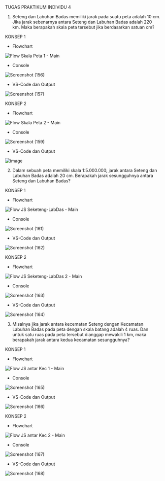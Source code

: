 TUGAS PRAKTIKUM INDIVIDU 4

1. Seteng dan Labuhan Badas memiliki jarak pada suatu peta adalah 10 cm. Jika jarak sebenarnya antara Seteng dan Labuhan Badas adalah 220 km. Maka berapakah skala peta tersebut jika berdasarkan satuan cm?

  KONSEP 1
  - Flowchart
  
  ![Flow Skala Peta 1 - Main](https://user-images.githubusercontent.com/92997232/139673916-1de6be9b-e4e6-4a40-9e7a-a44898282a2b.png)

  - Console

  ![Screenshot (156)](https://user-images.githubusercontent.com/92997232/139674000-b7019a4b-8b0b-4e97-af73-7aa161de482b.png)
  
  - VS-Code dan Output

  ![Screenshot (157)](https://user-images.githubusercontent.com/92997232/139674077-0ef18a1e-03d2-4fea-8f6e-80d4041eda92.png)
   
  KONSEP 2
  - Flowchart
  
  ![Flow Skala Peta 2 - Main](https://user-images.githubusercontent.com/92997232/139675717-6e974df4-c3ea-41be-bf82-7829bec834bb.png)
  
  - Console
  
  ![Screenshot (159)](https://user-images.githubusercontent.com/92997232/139675883-4714eea5-ea7b-4a2f-a142-23e6cc181ed6.png)
  
  - VS-Code dan Output

  ![image](https://user-images.githubusercontent.com/92997232/139676399-d31b1825-3c89-4926-a29f-563e54bc1da2.png)

2. Dalam sebuah peta memiliki skala 1:5.000.000, jarak antara Seteng dan Labuhan Badas adalah 20 cm. Berapakah jarak sesungguhnya antara Seteng dan Labuhan Badas?

  KONSEP 1
  - Flowchart
  
  ![Flow JS Seketeng-LabDas - Main](https://user-images.githubusercontent.com/92997232/139677763-888a3018-a6b1-4042-9e28-24301a9fae30.png)
  
  - Console

  ![Screenshot (161)](https://user-images.githubusercontent.com/92997232/139677858-0d3ecf6e-2e95-428a-99d2-8d3dd03e740d.png)
  
  - VS-Code dan Output
  
   ![Screenshot (162)](https://user-images.githubusercontent.com/92997232/139677976-f0a711c6-0645-4537-addd-8dfae0e531f2.png)
   
  KONSEP 2
  - Flowchart
  
  ![Flow JS Seketeng-LabDas 2 - Main](https://user-images.githubusercontent.com/92997232/139679292-55effa89-02a0-40a2-8753-15b17a003e24.png)
  
  - Console
  
  ![Screenshot (163)](https://user-images.githubusercontent.com/92997232/139679397-ca6e7842-4914-4302-8a39-20aacab6cb8c.png)
  
  - VS-Code dan Output

  ![Screenshot (164)](https://user-images.githubusercontent.com/92997232/139679488-5e84c4d0-eaac-4a92-9651-4d07f96f71d4.png)
  
3. Misalnya jika jarak antara kecematan Seteng dengan Kecamatan Labuhan Badas pada peta dengan skala batang adalah 4 ruas. Dan untuk satu ruas pada peta tersebut dianggap mewakili 1 km, maka berapakah jarak antara kedua kecamatan sesungguhnya?

  KONSEP 1
  - Flowchart

  ![Flow JS antar Kec 1 - Main](https://user-images.githubusercontent.com/92997232/139681463-46233092-f200-419f-a029-4e20d2157b5e.png)
  
  - Console

  ![Screenshot (165)](https://user-images.githubusercontent.com/92997232/139681536-41be4b94-9e00-4710-929e-da9964bd2baf.png)
  
  - VS-Code dan Output

  ![Screenshot (166)](https://user-images.githubusercontent.com/92997232/139681860-60213bbd-ee9b-4eee-ba56-43283b5a3b33.png)
  
 KONSEP 2
 - Flowchart
 
 ![Flow JS antar Kec 2 - Main](https://user-images.githubusercontent.com/92997232/139683316-bd9e56fc-462a-402f-83ba-0f09ecfc6ddf.png)
 
 - Console 
 
 ![Screenshot (167)](https://user-images.githubusercontent.com/92997232/139683445-e563b03c-764a-4639-a3df-a0428e7bbf4b.png)
 
 - VS-Code dan Output
 
 ![Screenshot (168)](https://user-images.githubusercontent.com/92997232/139683523-2b6a3b9c-effa-4b2a-8f9b-e39f2d30b4b9.png)
 
